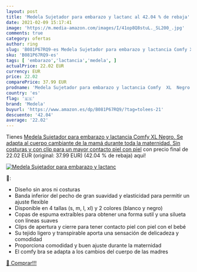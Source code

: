 ```yaml
---
layout: post
title: 'Medela Sujetador para embarazo y lactanc al 42.04 % de rebaja'
date: 2021-02-09 15:17:41
image: 'https://m.media-amazon.com/images/I/41op8Q8stuL._SL200_.jpg'
comments: true
category: ofertas
author: ring
slug: 'B081P67RQ9-es Medela Sujetador para embarazo y lactancia Comfy XL Negro....'
sku: 'B081P67RQ9-es'
tags: [ 'embarazo','lactancia','medela', ]
actualPrice: 22.02 EUR
currency: EUR
price: 22.02
comparePrice: 37.99 EUR
prodname: 'Medela Sujetador para embarazo y lactancia Comfy  XL  Negro. Se adapta al cuerpo cambiante de la mamá durante toda la maternidad. Sin costuras y con clip para un mayor contacto piel con piel'
country: 'es'
flag: '🇪🇸'
brand: 'Medela'
buyurl: 'https://www.amazon.es/dp/B081P67RQ9/?tag=tolees-21'
descuento: '42.04'
average: '22.02'
---
```


Tienes [Medela Sujetador para embarazo y lactancia Comfy  XL  Negro. Se adapta al cuerpo cambiante de la mamá durante toda la maternidad. Sin costuras y con clip para un mayor contacto piel con piel](https://www.amazon.es/dp/B081P67RQ9/?tag=tolees-21) con precio final de  22.02 EUR (original: 37.99 EUR) (42.04 %  de rebaja) aqui!

[![Medela Sujetador para embarazo y lactanc](https://m.media-amazon.com/images/I/41op8Q8stuL._SL200_.jpg)](https://www.amazon.es/dp/B081P67RQ9/?tag=tolees-21)

🔎:

- Diseño sin aros ni costuras
- Banda inferior del pecho de gran suavidad y elasticidad para permitir un ajuste flexible
- Disponible en 4 tallas (s, m, l, xl) y 2 colores (blanco y negro)
- Copas de espuma extraíbles para obtener una forma sutil y una silueta con líneas suaves
- Clips de apertura y cierre para tener contacto piel con piel con el bebé
- Su tejido ligero y transpirable aporta una sensación de delicadeza y comodidad
- Proporciona comodidad y buen ajuste durante la maternidad
- El comfy bra se adapta a los cambios del cuerpo de las madres

[🛒 Comprar!!!](https://www.amazon.es/dp/B081P67RQ9/?tag=tolees-21)
